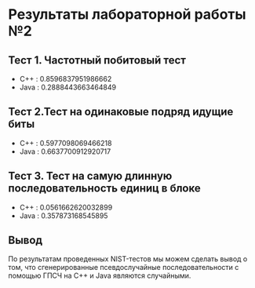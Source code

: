 # Результаты лабораторной работы №2

## Тест 1. Частотный побитовый тест

* C++ : 0.8596837951986662
* Java : 0.2888443663464849

## Тест 2.Тест на одинаковые подряд идущие биты

* C++ : 0.5977098069466218
* Java : 0.6637700912920717

## Тест 3. Тест на самую длинную последовательность единиц в блоке

* C++ : 0.0561662620032899
* Java : 0.357873168545895

## Вывод

По результатам проведенных NIST-тестов мы можем сделать вывод о том, 
что сгенерированные псевдослучайные последовательности с помощью ГПСЧ на C++ и Java являются случайными.

